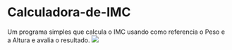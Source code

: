 # Calculadora-de-IMC
Um programa simples que calcula o IMC usando como referencia o Peso e a Altura e avalia o resultado.
<img src="https://i.imgur.com/a3AEgtx.png">

